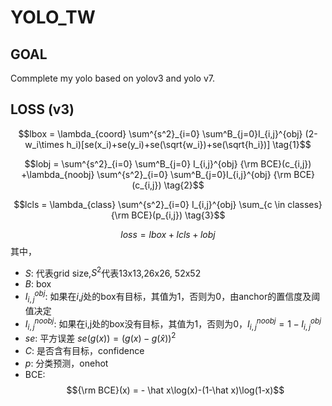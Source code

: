 # YOLO_TW

## GOAL
Commplete my yolo based on yolov3 and yolo v7.

## LOSS (v3)

$$lbox = \lambda_{coord} \sum^{s^2}_{i=0} \sum^B_{j=0}I_{i,j}^{obj} (2-w_i\times h_i)[se(x_i)+se(y_i)+se(\sqrt{w_i})+se(\sqrt{h_i})] \tag{1}$$

$$lobj = \sum^{s^2}_{i=0} \sum^B_{j=0} I_{i,j}^{obj} {\rm BCE}(c_{i,j}) +\lambda_{noobj} \sum^{s^2}_{i=0} \sum^B_{j=0}I_{i,j}^{obj} {\rm BCE}(c_{i,j}) \tag{2}$$

$$lcls = \lambda_{class} \sum^{s^2}_{i=0} I_{i,j}^{obj} \sum_{c \in classes} {\rm BCE}(p_{i,j})   \tag{3}$$

$$loss=lbox+lcls+lobj \tag{4}$$
其中，
+ $S$: 代表grid size,$S^2$代表13x13,26x26, 52x52
+ $B$:  box
+ $I_{i,j}^{obj}$: 如果在$i$,$j$处的box有目标，其值为1，否则为0，由anchor的置信度及阈值决定
+ $I_{i,j}^{noobj}$: 如果在i,j处的box没有目标，其值为1，否则为0，$I_{i,j}^{noobj}=1-I_{i,j}^{obj}$
+ $se$: 平方误差 $se(g(x))=(g(x)-g(\hat{x}))^2$
+ $C$: 是否含有目标，confidence
+ $p$: 分类预测，onehot
+ BCE: $${\rm BCE}(x) = - \hat x\log(x)-(1-\hat x)\log(1-x)$$

